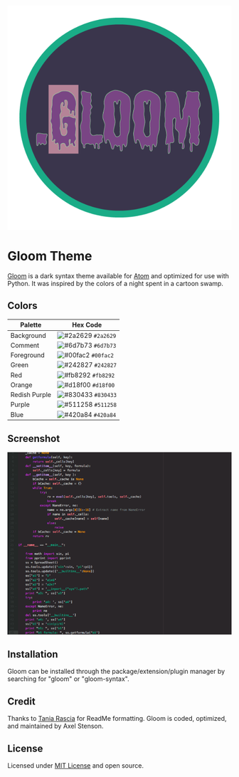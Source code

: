 
<p align="center">
  <img src ="https://raw.githubusercontent.com/axellarsstenson/gloom-syntax/master/images/Gloom-01.png">
</p>

# Gloom Theme

[Gloom](https://github.com/axellarsstenson/gloom-syntax) is a dark syntax theme available for [Atom](https://github.atom.io/packages/gloom-syntax) and optimized for use with Python. It was inspired
by the colors of a night spent in a cartoon swamp.

## Colors

Palette | Hex Code
--- | ---
Background | ![#2a2629](https://placehold.it/15/2a2629/ffffff?text=+) `#2a2629`
Comment | ![#6d7b73](https://placehold.it/15/6d7b73/000000?text=+) `#6d7b73`
Foreground | ![#00fac2](https://placehold.it/15/00fac2/000000?text=+) `#00fac2`
Green | ![#242827](https://placehold.it/15/242827/000000?text=+) `#242827`
Red | ![#fb8292](https://placehold.it/15/fb8292/000000?text=+) `#fb8292`
Orange | ![#d18f00](https://placehold.it/15/FCA369/000000?text=+) `#d18f00`
Redish Purple | ![#830433](https://placehold.it/15/830433/000000?text=+) `#830433`
Purple | ![#511258](https://placehold.it/15/511258/000000?text=+) `#511258`
Blue | ![#420a84](https://placehold.it/15/420a84/000000?text=+) `#420a84`

## Screenshot

![Gloom Screenshot](https://raw.githubusercontent.com/axellarsstenson/gloom-syntax/master/images/Gloom_Screenshot.png)

## Installation

Gloom can be installed through the package/extension/plugin manager by searching for "gloom" or "gloom-syntax".

## Credit

Thanks to [Tania Rascia](https://github.com/taniarascia/new-moon) for ReadMe formatting. Gloom is coded, optimized, and maintained by Axel Stenson.

## License

Licensed under [MIT License](https://github.com/axellarsstenson/gloom-syntax/blob/master/LICENSE.md) and open source.

